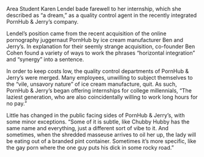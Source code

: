 Area Student Karen Lendel bade farewell to her internship, which she described as “a dream,” as a quality control agent in the recently integrated PornHub & Jerry’s company.

Lendel’s position came from the recent acquisition of the online pornography juggernaut PornHub by ice cream manufacturer Ben and Jerry’s. In explanation for their seemly strange acquisition, co-founder Ben Cohen found a variety of ways to work the phrases “horizontal integration” and “synergy” into a sentence.

In order to keep costs low, the quality control departments of PornHub & Jerry’s were merged. Many employees, unwilling to subject themselves to the “vile, unsavory nature” of ice cream manufacture, quit. As such, PornHub & Jerry’s began offering internships for college millennials, “The laziest generation, who are also coincidentally willing to work long hours for no pay.”

Little has changed in the public facing sides of PornHub & Jerry’s, with some minor exceptions. “Some of it is subtle, like Chubby Hubby has the same name and everything, just a different sort of vibe to it. And sometimes, when the shredded masseuse arrives to oil her up, the lady will be eating out of a branded pint container. Sometimes it’s more specific, like the gay porn where the one guy puts his dick in some rocky road.”
